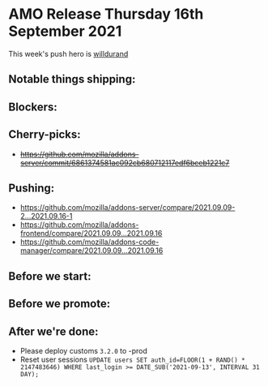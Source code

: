 # AMO Release Thursday 16th September 2021

This week's push hero is [willdurand](https://github.com/willdurand)

## Notable things shipping:

## Blockers:

## Cherry-picks:
- ~~https://github.com/mozilla/addons-server/commit/6861374581ac092cb680712117edf6bceb1221c7~~

## Pushing:

- https://github.com/mozilla/addons-server/compare/2021.09.09-2...2021.09.16-1
- https://github.com/mozilla/addons-frontend/compare/2021.09.09...2021.09.16
- https://github.com/mozilla/addons-code-manager/compare/2021.09.09...2021.09.16

## Before we start:

## Before we promote:

## After we're done:

- Please deploy customs `3.2.0` to -prod
- Reset user sessions
  ```UPDATE users SET auth_id=FLOOR(1 + RAND() * 2147483646) WHERE last_login >= DATE_SUB('2021-09-13', INTERVAL 31 DAY);```
